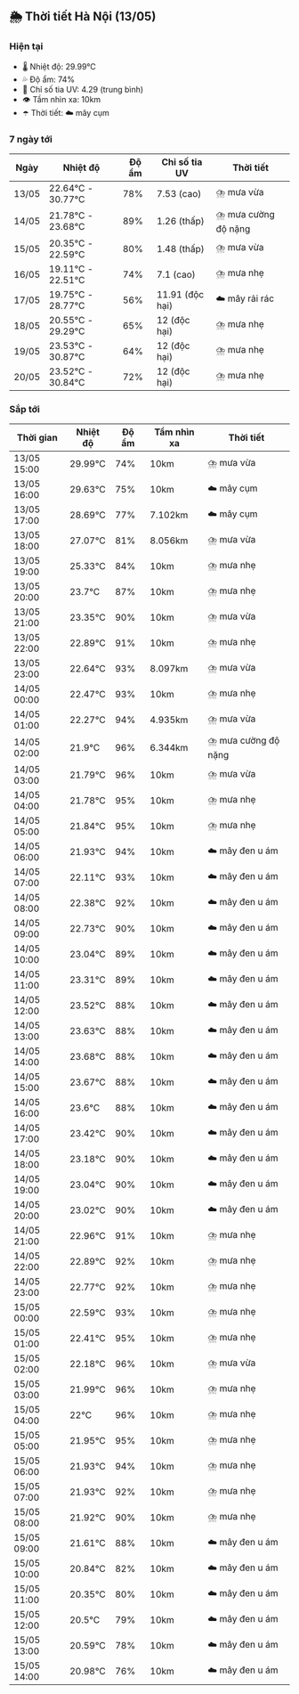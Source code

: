 ## 🌦️ Thời tiết Hà Nội (13/05)

### Hiện tại

- 🌡️ Nhiệt độ: 29.99℃
- 💦 Độ ẩm: 74%
- 🌟 Chỉ số tia UV: 4.29 (trung bình)
- 👁️ Tầm nhìn xa: 10km
- ☂️ Thời tiết: ☁️ mây cụm

### 7 ngày tới

| Ngày | Nhiệt độ | Độ ẩm | Chỉ số tia UV | Thời tiết |
| --- | --- | --- | --- | --- |
| 13/05 | 22.64℃ - 30.77℃ | 78% | 7.53 (cao) | ⛈️ mưa vừa |
| 14/05 | 21.78℃ - 23.68℃ | 89% | 1.26 (thấp) | ⛈️ mưa cường độ nặng |
| 15/05 | 20.35℃ - 22.59℃ | 80% | 1.48 (thấp) | ⛈️ mưa vừa |
| 16/05 | 19.11℃ - 22.51℃ | 74% | 7.1 (cao) | ⛈️ mưa nhẹ |
| 17/05 | 19.75℃ - 28.77℃ | 56% | 11.91 (độc hại) | ☁️ mây rải rác |
| 18/05 | 20.55℃ - 29.29℃ | 65% | 12 (độc hại) | ⛈️ mưa nhẹ |
| 19/05 | 23.53℃ - 30.87℃ | 64% | 12 (độc hại) | ⛈️ mưa nhẹ |
| 20/05 | 23.52℃ - 30.84℃ | 72% | 12 (độc hại) | ⛈️ mưa nhẹ |

### Sắp tới

| Thời gian | Nhiệt độ | Độ ẩm | Tầm nhìn xa | Thời tiết |
| --- | --- | --- | --- | --- |
| 13/05 15:00 | 29.99℃ | 74% | 10km | ⛈️ mưa vừa |
| 13/05 16:00 | 29.63℃ | 75% | 10km | ☁️ mây cụm |
| 13/05 17:00 | 28.69℃ | 77% | 7.102km | ☁️ mây cụm |
| 13/05 18:00 | 27.07℃ | 81% | 8.056km | ⛈️ mưa vừa |
| 13/05 19:00 | 25.33℃ | 84% | 10km | ⛈️ mưa nhẹ |
| 13/05 20:00 | 23.7℃ | 87% | 10km | ⛈️ mưa nhẹ |
| 13/05 21:00 | 23.35℃ | 90% | 10km | ⛈️ mưa vừa |
| 13/05 22:00 | 22.89℃ | 91% | 10km | ⛈️ mưa nhẹ |
| 13/05 23:00 | 22.64℃ | 93% | 8.097km | ⛈️ mưa vừa |
| 14/05 00:00 | 22.47℃ | 93% | 10km | ⛈️ mưa nhẹ |
| 14/05 01:00 | 22.27℃ | 94% | 4.935km | ⛈️ mưa vừa |
| 14/05 02:00 | 21.9℃ | 96% | 6.344km | ⛈️ mưa cường độ nặng |
| 14/05 03:00 | 21.79℃ | 96% | 10km | ⛈️ mưa vừa |
| 14/05 04:00 | 21.78℃ | 95% | 10km | ⛈️ mưa nhẹ |
| 14/05 05:00 | 21.84℃ | 95% | 10km | ⛈️ mưa nhẹ |
| 14/05 06:00 | 21.93℃ | 94% | 10km | ☁️ mây đen u ám |
| 14/05 07:00 | 22.11℃ | 93% | 10km | ☁️ mây đen u ám |
| 14/05 08:00 | 22.38℃ | 92% | 10km | ☁️ mây đen u ám |
| 14/05 09:00 | 22.73℃ | 90% | 10km | ☁️ mây đen u ám |
| 14/05 10:00 | 23.04℃ | 89% | 10km | ☁️ mây đen u ám |
| 14/05 11:00 | 23.31℃ | 89% | 10km | ☁️ mây đen u ám |
| 14/05 12:00 | 23.52℃ | 88% | 10km | ☁️ mây đen u ám |
| 14/05 13:00 | 23.63℃ | 88% | 10km | ☁️ mây đen u ám |
| 14/05 14:00 | 23.68℃ | 88% | 10km | ☁️ mây đen u ám |
| 14/05 15:00 | 23.67℃ | 88% | 10km | ☁️ mây đen u ám |
| 14/05 16:00 | 23.6℃ | 88% | 10km | ☁️ mây đen u ám |
| 14/05 17:00 | 23.42℃ | 90% | 10km | ☁️ mây đen u ám |
| 14/05 18:00 | 23.18℃ | 90% | 10km | ☁️ mây đen u ám |
| 14/05 19:00 | 23.04℃ | 90% | 10km | ☁️ mây đen u ám |
| 14/05 20:00 | 23.02℃ | 90% | 10km | ☁️ mây đen u ám |
| 14/05 21:00 | 22.96℃ | 91% | 10km | ⛈️ mưa nhẹ |
| 14/05 22:00 | 22.89℃ | 92% | 10km | ⛈️ mưa nhẹ |
| 14/05 23:00 | 22.77℃ | 92% | 10km | ⛈️ mưa nhẹ |
| 15/05 00:00 | 22.59℃ | 93% | 10km | ⛈️ mưa nhẹ |
| 15/05 01:00 | 22.41℃ | 95% | 10km | ⛈️ mưa nhẹ |
| 15/05 02:00 | 22.18℃ | 96% | 10km | ⛈️ mưa vừa |
| 15/05 03:00 | 21.99℃ | 96% | 10km | ⛈️ mưa nhẹ |
| 15/05 04:00 | 22℃ | 96% | 10km | ⛈️ mưa nhẹ |
| 15/05 05:00 | 21.95℃ | 95% | 10km | ⛈️ mưa nhẹ |
| 15/05 06:00 | 21.93℃ | 94% | 10km | ⛈️ mưa nhẹ |
| 15/05 07:00 | 21.93℃ | 92% | 10km | ⛈️ mưa nhẹ |
| 15/05 08:00 | 21.92℃ | 90% | 10km | ⛈️ mưa nhẹ |
| 15/05 09:00 | 21.61℃ | 88% | 10km | ☁️ mây đen u ám |
| 15/05 10:00 | 20.84℃ | 82% | 10km | ☁️ mây đen u ám |
| 15/05 11:00 | 20.35℃ | 80% | 10km | ☁️ mây đen u ám |
| 15/05 12:00 | 20.5℃ | 79% | 10km | ☁️ mây đen u ám |
| 15/05 13:00 | 20.59℃ | 78% | 10km | ☁️ mây đen u ám |
| 15/05 14:00 | 20.98℃ | 76% | 10km | ☁️ mây đen u ám |
